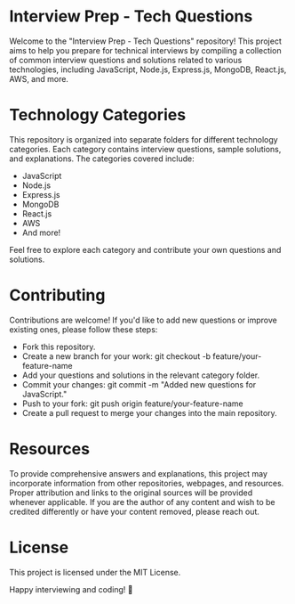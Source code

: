 # Interview Prep - Tech Questions

Welcome to the "Interview Prep - Tech Questions" repository! This project aims to help you prepare for technical interviews by compiling a collection of common interview questions and solutions related to various technologies, including JavaScript, Node.js, Express.js, MongoDB, React.js, AWS, and more. 

# Technology Categories
This repository is organized into separate folders for different technology categories. Each category contains interview questions, sample solutions, and explanations. The categories covered include:

- JavaScript
- Node.js
- Express.js
- MongoDB
- React.js
- AWS
- And more!

Feel free to explore each category and contribute your own questions and solutions.

# Contributing
Contributions are welcome! If you'd like to add new questions or improve existing ones, please follow these steps:

- Fork this repository.
- Create a new branch for your work: git checkout -b feature/your-feature-name
- Add your questions and solutions in the relevant category folder.
- Commit your changes: git commit -m "Added new questions for JavaScript."
- Push to your fork: git push origin feature/your-feature-name
- Create a pull request to merge your changes into the main repository.

# Resources
To provide comprehensive answers and explanations, this project may incorporate information from other repositories, webpages, and resources. Proper attribution and links to the original sources will be provided whenever applicable. If you are the author of any content and wish to be credited differently or have your content removed, please reach out.

# License

This project is licensed under the MIT License.

Happy interviewing and coding! 🚀